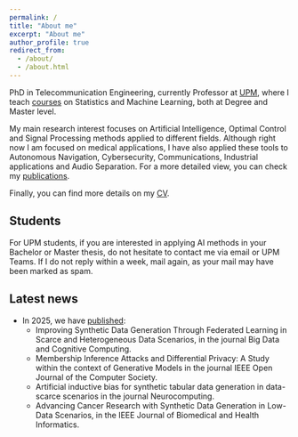 ```yaml
---
permalink: /
title: "About me"
excerpt: "About me"
author_profile: true
redirect_from: 
  - /about/
  - /about.html
---
```


PhD in Telecommunication Engineering, currently Professor at [UPM](https://www.upm.es/), where I teach [courses](../teaching) on Statistics and Machine Learning, both at Degree and Master level.

My main research interest focuses on Artificial Intelligence, Optimal Control and Signal Processing methods applied to different fields. Although right now I am focused on medical applications, I have also applied these tools to Autonomous Navigation, Cybersecurity, Communications, Industrial applications and Audio Separation. For a more detailed view, you can check my [publications](../publications).

Finally, you can find more details on my [CV](../cv).

## Students

For UPM students, if you are interested in applying AI methods in your Bachelor or Master thesis, do not hesitate to contact me via email or UPM Teams. If I do not reply within a week, mail again, as your mail may have been marked as spam.

## Latest news

* In 2025, we have [published](../publications):
    - Improving Synthetic Data Generation Through Federated Learning in Scarce and Heterogeneous Data Scenarios, in the journal Big Data and Cognitive Computing.
    - Membership Inference Attacks and Differential Privacy: A Study within the context of Generative Models in the journal IEEE Open Journal of the Computer Society.
    - Artificial inductive bias for synthetic tabular data generation in data-scarce scenarios in the journal Neurocomputing.
    - Advancing Cancer Research with Synthetic Data Generation in Low-Data Scenarios, in the IEEE Journal of Biomedical and Health Informatics.
